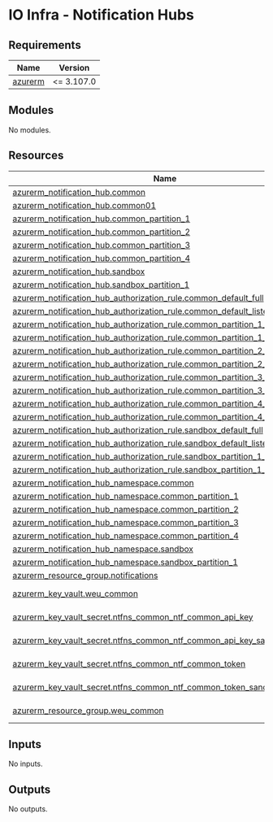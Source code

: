 # IO Infra - Notification Hubs

<!-- markdownlint-disable -->
<!-- BEGINNING OF PRE-COMMIT-TERRAFORM DOCS HOOK -->
## Requirements

| Name | Version |
|------|---------|
| <a name="requirement_azurerm"></a> [azurerm](#requirement\_azurerm) | <= 3.107.0 |

## Modules

No modules.

## Resources

| Name | Type |
|------|------|
| [azurerm_notification_hub.common](https://registry.terraform.io/providers/hashicorp/azurerm/latest/docs/resources/notification_hub) | resource |
| [azurerm_notification_hub.common01](https://registry.terraform.io/providers/hashicorp/azurerm/latest/docs/resources/notification_hub) | resource |
| [azurerm_notification_hub.common_partition_1](https://registry.terraform.io/providers/hashicorp/azurerm/latest/docs/resources/notification_hub) | resource |
| [azurerm_notification_hub.common_partition_2](https://registry.terraform.io/providers/hashicorp/azurerm/latest/docs/resources/notification_hub) | resource |
| [azurerm_notification_hub.common_partition_3](https://registry.terraform.io/providers/hashicorp/azurerm/latest/docs/resources/notification_hub) | resource |
| [azurerm_notification_hub.common_partition_4](https://registry.terraform.io/providers/hashicorp/azurerm/latest/docs/resources/notification_hub) | resource |
| [azurerm_notification_hub.sandbox](https://registry.terraform.io/providers/hashicorp/azurerm/latest/docs/resources/notification_hub) | resource |
| [azurerm_notification_hub.sandbox_partition_1](https://registry.terraform.io/providers/hashicorp/azurerm/latest/docs/resources/notification_hub) | resource |
| [azurerm_notification_hub_authorization_rule.common_default_full](https://registry.terraform.io/providers/hashicorp/azurerm/latest/docs/resources/notification_hub_authorization_rule) | resource |
| [azurerm_notification_hub_authorization_rule.common_default_listen](https://registry.terraform.io/providers/hashicorp/azurerm/latest/docs/resources/notification_hub_authorization_rule) | resource |
| [azurerm_notification_hub_authorization_rule.common_partition_1_default_full](https://registry.terraform.io/providers/hashicorp/azurerm/latest/docs/resources/notification_hub_authorization_rule) | resource |
| [azurerm_notification_hub_authorization_rule.common_partition_1_default_listen](https://registry.terraform.io/providers/hashicorp/azurerm/latest/docs/resources/notification_hub_authorization_rule) | resource |
| [azurerm_notification_hub_authorization_rule.common_partition_2_default_full](https://registry.terraform.io/providers/hashicorp/azurerm/latest/docs/resources/notification_hub_authorization_rule) | resource |
| [azurerm_notification_hub_authorization_rule.common_partition_2_default_listen](https://registry.terraform.io/providers/hashicorp/azurerm/latest/docs/resources/notification_hub_authorization_rule) | resource |
| [azurerm_notification_hub_authorization_rule.common_partition_3_default_full](https://registry.terraform.io/providers/hashicorp/azurerm/latest/docs/resources/notification_hub_authorization_rule) | resource |
| [azurerm_notification_hub_authorization_rule.common_partition_3_default_listen](https://registry.terraform.io/providers/hashicorp/azurerm/latest/docs/resources/notification_hub_authorization_rule) | resource |
| [azurerm_notification_hub_authorization_rule.common_partition_4_default_full](https://registry.terraform.io/providers/hashicorp/azurerm/latest/docs/resources/notification_hub_authorization_rule) | resource |
| [azurerm_notification_hub_authorization_rule.common_partition_4_default_listen](https://registry.terraform.io/providers/hashicorp/azurerm/latest/docs/resources/notification_hub_authorization_rule) | resource |
| [azurerm_notification_hub_authorization_rule.sandbox_default_full](https://registry.terraform.io/providers/hashicorp/azurerm/latest/docs/resources/notification_hub_authorization_rule) | resource |
| [azurerm_notification_hub_authorization_rule.sandbox_default_listen](https://registry.terraform.io/providers/hashicorp/azurerm/latest/docs/resources/notification_hub_authorization_rule) | resource |
| [azurerm_notification_hub_authorization_rule.sandbox_partition_1_default_full](https://registry.terraform.io/providers/hashicorp/azurerm/latest/docs/resources/notification_hub_authorization_rule) | resource |
| [azurerm_notification_hub_authorization_rule.sandbox_partition_1_default_listen](https://registry.terraform.io/providers/hashicorp/azurerm/latest/docs/resources/notification_hub_authorization_rule) | resource |
| [azurerm_notification_hub_namespace.common](https://registry.terraform.io/providers/hashicorp/azurerm/latest/docs/resources/notification_hub_namespace) | resource |
| [azurerm_notification_hub_namespace.common_partition_1](https://registry.terraform.io/providers/hashicorp/azurerm/latest/docs/resources/notification_hub_namespace) | resource |
| [azurerm_notification_hub_namespace.common_partition_2](https://registry.terraform.io/providers/hashicorp/azurerm/latest/docs/resources/notification_hub_namespace) | resource |
| [azurerm_notification_hub_namespace.common_partition_3](https://registry.terraform.io/providers/hashicorp/azurerm/latest/docs/resources/notification_hub_namespace) | resource |
| [azurerm_notification_hub_namespace.common_partition_4](https://registry.terraform.io/providers/hashicorp/azurerm/latest/docs/resources/notification_hub_namespace) | resource |
| [azurerm_notification_hub_namespace.sandbox](https://registry.terraform.io/providers/hashicorp/azurerm/latest/docs/resources/notification_hub_namespace) | resource |
| [azurerm_notification_hub_namespace.sandbox_partition_1](https://registry.terraform.io/providers/hashicorp/azurerm/latest/docs/resources/notification_hub_namespace) | resource |
| [azurerm_resource_group.notifications](https://registry.terraform.io/providers/hashicorp/azurerm/latest/docs/resources/resource_group) | resource |
| [azurerm_key_vault.weu_common](https://registry.terraform.io/providers/hashicorp/azurerm/latest/docs/data-sources/key_vault) | data source |
| [azurerm_key_vault_secret.ntfns_common_ntf_common_api_key](https://registry.terraform.io/providers/hashicorp/azurerm/latest/docs/data-sources/key_vault_secret) | data source |
| [azurerm_key_vault_secret.ntfns_common_ntf_common_api_key_sandbox](https://registry.terraform.io/providers/hashicorp/azurerm/latest/docs/data-sources/key_vault_secret) | data source |
| [azurerm_key_vault_secret.ntfns_common_ntf_common_token](https://registry.terraform.io/providers/hashicorp/azurerm/latest/docs/data-sources/key_vault_secret) | data source |
| [azurerm_key_vault_secret.ntfns_common_ntf_common_token_sandbox](https://registry.terraform.io/providers/hashicorp/azurerm/latest/docs/data-sources/key_vault_secret) | data source |
| [azurerm_resource_group.weu_common](https://registry.terraform.io/providers/hashicorp/azurerm/latest/docs/data-sources/resource_group) | data source |

## Inputs

No inputs.

## Outputs

No outputs.
<!-- END OF PRE-COMMIT-TERRAFORM DOCS HOOK -->
